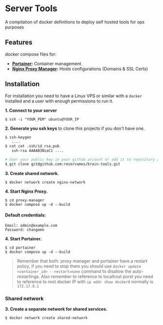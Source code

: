 
# Server Tools

A compilation of docker definitions to deploy self hosted tools for ops purposes


## Features

docker compose files for:

- **[Portainer](https://docs.portainer.io/):** Container management.
- **[Nginx Proxy Manager](https://nginxproxymanager.com/guide/):** Hosts configurations (Domains & SSL Certs)


## Installation

For installation you need to have a Linux VPS or similar with a `docker` installed and a user with enough permissions to run it.

**1. Connect to your server**
   ```
   $ ssh -i "YOUR_PEM" ubuntu@YOUR_IP
   ```
**2. Generate you ssh keys** to clone this projects if you don't have one.
   ```bash
   $ ssh-keygen
      ....
   $ cat cat .ssh/id_rsa.pub
      ssh-rsa AAAAB3NzaC1 ....

   # User your public key in your github account or add it to repository as deploy key
   $ git clone git@github.com:reservamos/brain-tools.git
   ```

**3. Create shared network.**
```
$ docker network create nginx-network
```
**4. Start Nginx Proxy.**
  ```
  $ cd proxy-manager
  $ docker compose up -d --build
  ```
#### Default credentials: 
```
Email: admin@example.com
Password: changeme
```

**4. Start Portainer.**
  ```
  $ cd portainer
  $ docker compose up -d --build
  ```

> Remember that both: proxy manager and portainer have a restart policy, if you need to stop them you should use `docker update <container_id> --restart=none` command to disallow the auto-restartings.
> Also remember to reference to localhost porst you need to reference to root docker IP with `ip addr show docker0` normally is `172.17.0.1`


### Shared network
**3. Create a separate network for shared services.**
```
$ docker network create shared-network
```